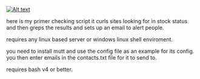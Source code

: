 [![Alt text](https://img.youtube.com/vi/eJ0RSMGmUdg/0.jpg)](https://www.youtube.com/watch?v=eJ0RSMGmUdg)

here is my primer checking script it curls sites looking for in stock status and then greps the results and sets up
an email to alert people.

requires any linux based server or windows linux shell enviroment.

you need to install mutt and use the config file as an example for its config.
you then enter emails in the contacts.txt file for it to send to. 

requires bash v4 or better.
